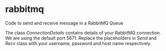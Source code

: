 # rabbitmq
Code to send and receive message in a RabbitMQ Queue

The class *ConnectionDetails* contains details of your RabbitMQ connection. We are using the default port 5671.
Replace the placeholders in *Send* and *Recv* class with your username, password and host name respectively.
